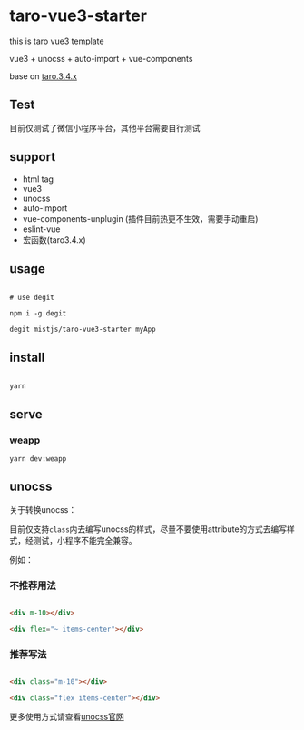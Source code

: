 # taro-vue3-starter
this is taro vue3 template

vue3 + unocss + auto-import + vue-components

base on [taro.3.4.x](https://taro-docs.jd.com/taro/docs/)

## Test

目前仅测试了微信小程序平台，其他平台需要自行测试

## support

* html tag
* vue3
* unocss
* auto-import
* vue-components-unplugin (插件目前热更不生效，需要手动重启)
* eslint-vue
* 宏函数(taro3.4.x)

## usage


```shell

# use degit

npm i -g degit

degit mistjs/taro-vue3-starter myApp

```

## install

```shell

yarn

```

## serve

### weapp

```shell
yarn dev:weapp
```

## unocss

关于转换unocss：

目前仅支持`class`内去编写unocss的样式，尽量不要使用attribute的方式去编写样式，经测试，小程序不能完全兼容。

例如：

### 不推荐用法

```html

<div m-10></div>

<div flex="~ items-center"></div>

```


### 推荐写法

```html

<div class="m-10"></div>

<div class="flex items-center"></div>

```


更多使用方式请查看[unocss官网](https://uno.antfu.me/)
